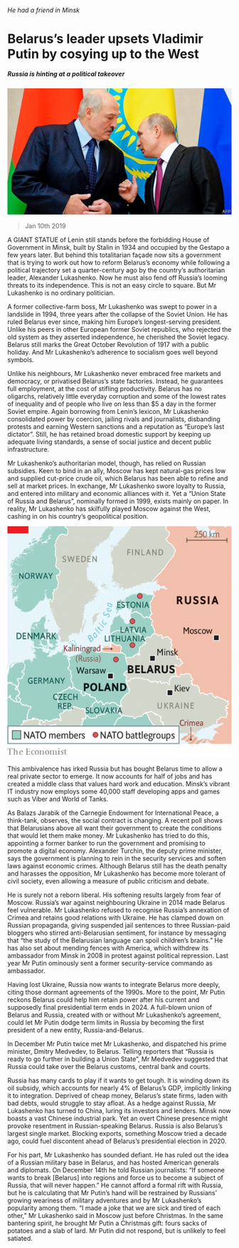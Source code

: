 ###### He had a friend in Minsk

# Belarus’s leader upsets Vladimir Putin by cosying up to the West 

##### Russia is hinting at a political takeover 

![image](images/20190112_EUP004_0.jpg) 

> Jan 10th 2019 

 

A GIANT STATUE of Lenin still stands before the forbidding House of Government in Minsk, built by Stalin in 1934 and occupied by the Gestapo a few years later. But behind this totalitarian façade now sits a government that is trying to work out how to reform Belarus’s economy while following a political trajectory set a quarter-century ago by the country’s authoritarian leader, Alexander Lukashenko. Now he must also fend off Russia’s looming threats to its independence. This is not an easy circle to square. But Mr Lukashenko is no ordinary politician. 

A former collective-farm boss, Mr Lukashenko was swept to power in a landslide in 1994, three years after the collapse of the Soviet Union. He has ruled Belarus ever since, making him Europe’s longest-serving president. Unlike his peers in other European former Soviet republics, who rejected the old system as they asserted independence, he cherished the Soviet legacy. Belarus still marks the Great October Revolution of 1917 with a public holiday. And Mr Lukashenko’s adherence to socialism goes well beyond symbols. 

Unlike his neighbours, Mr Lukashenko never embraced free markets and democracy, or privatised Belarus’s state factories. Instead, he guarantees full employment, at the cost of stifling productivity. Belarus has no oligarchs, relatively little everyday corruption and some of the lowest rates of inequality and of people who live on less than $5 a day in the former Soviet empire. Again borrowing from Lenin’s lexicon, Mr Lukashenko consolidated power by coercion, jailing rivals and journalists, disbanding protests and earning Western sanctions and a reputation as “Europe’s last dictator”. Still, he has retained broad domestic support by keeping up adequate living standards, a sense of social justice and decent public infrastructure. 

Mr Lukashenko’s authoritarian model, though, has relied on Russian subsidies. Keen to bind in an ally, Moscow has kept natural-gas prices low and supplied cut-price crude oil, which Belarus has been able to refine and sell at market prices. In exchange, Mr Lukashenko swore loyalty to Russia, and entered into military and economic alliances with it. Yet a “Union State of Russia and Belarus”, nominally formed in 1999, exists mainly on paper. In reality, Mr Lukashenko has skilfully played Moscow against the West, cashing in on his country’s geopolitical position. 

![image](images/20190112_EUM990.png) 

This ambivalence has irked Russia but has bought Belarus time to allow a real private sector to emerge. It now accounts for half of jobs and has created a middle class that values hard work and education. Minsk’s vibrant IT industry now employs some 40,000 staff developing apps and games such as Viber and World of Tanks. 

As Balazs Jarabik of the Carnegie Endowment for International Peace, a think-tank, observes, the social contract is changing. A recent poll shows that Belarusians above all want their government to create the conditions that would let them make money. Mr Lukashenko has tried to do this, appointing a former banker to run the government and promising to promote a digital economy. Alexander Turchin, the deputy prime minister, says the government is planning to rein in the security services and soften laws against economic crimes. Although Belarus still has the death penalty and harasses the opposition, Mr Lukashenko has become more tolerant of civil society, even allowing a measure of public criticism and debate. 

He is surely not a reborn liberal. His softening results largely from fear of Moscow. Russia’s war against neighbouring Ukraine in 2014 made Belarus feel vulnerable. Mr Lukashenko refused to recognise Russia’s annexation of Crimea and retains good relations with Ukraine. He has clamped down on Russian propaganda, giving suspended jail sentences to three Russian-paid bloggers who stirred anti-Belarusian sentiment, for instance by messaging that “the study of the Belarusian language can spoil children’s brains.” He has also set about mending fences with America, which withdrew its ambassador from Minsk in 2008 in protest against political repression. Last year Mr Putin ominously sent a former security-service commando as ambassador. 

Having lost Ukraine, Russia now wants to integrate Belarus more deeply, citing those dormant agreements of the 1990s. More to the point, Mr Putin reckons Belarus could help him retain power after his current and supposedly final presidential term ends in 2024. A full-blown union of Belarus and Russia, created with or without Mr Lukashenko’s agreement, could let Mr Putin dodge term limits in Russia by becoming the first president of a new entity, Russia-and-Belarus. 

In December Mr Putin twice met Mr Lukashenko, and dispatched his prime minister, Dmitry Medvedev, to Belarus. Telling reporters that “Russia is ready to go further in building a Union State”, Mr Medvedev suggested that Russia could take over the Belarus customs, central bank and courts. 

Russia has many cards to play if it wants to get tough. It is winding down its oil subsidy, which accounts for nearly 4% of Belarus’s GDP, implicitly linking it to integration. Deprived of cheap money, Belarus’s state firms, laden with bad debts, would struggle to stay afloat. As a hedge against Russia, Mr Lukashenko has turned to China, luring its investors and lenders. Minsk now boasts a vast Chinese industrial park. Yet an overt Chinese presence might provoke resentment in Russian-speaking Belarus. Russia is also Belarus’s largest single market. Blocking exports, something Moscow tried a decade ago, could fuel discontent ahead of Belarus’s presidential election in 2020. 

For his part, Mr Lukashenko has sounded defiant. He has ruled out the idea of a Russian military base in Belarus, and has hosted American generals and diplomats. On December 14th he told Russian journalists: “If someone wants to break [Belarus] into regions and force us to become a subject of Russia, that will never happen.” He cannot afford a formal rift with Russia, but he is calculating that Mr Putin’s hand will be restrained by Russians’ growing weariness of military adventures and by Mr Lukashenko’s popularity among them. “I made a joke that we are sick and tired of each other,” Mr Lukashenko said in Moscow just before Christmas. In the same bantering spirit, he brought Mr Putin a Christmas gift: fours sacks of potatoes and a slab of lard. Mr Putin did not respond, but is unlikely to feel satiated. 

